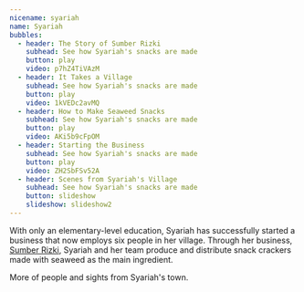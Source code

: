 ```yaml
---
nicename: syariah
name: Syariah
bubbles:
  - header: The Story of Sumber Rizki
    subhead: See how Syariah's snacks are made
    button: play
    video: p7hZ4TiVAzM 
  - header: It Takes a Village
    subhead: See how Syariah's snacks are made
    button: play
    video: 1kVEDc2avMQ
  - header: How to Make Seaweed Snacks
    subhead: See how Syariah's snacks are made
    button: play
    video: AKi5b9cFpOM 
  - header: Starting the Business
    subhead: See how Syariah's snacks are made
    button: play
    video: ZH2SbFSv52A
  - header: Scenes from Syariah's Village
    subhead: See how Syariah's snacks are made
    button: slideshow
    slideshow: slideshow2
---
```


<p>With only an elementary-level education, Syariah has successfully started a business that now employs six people in her village. Through her business, <a href="http://kerupukrumputlaut.com/" target="_blank">Sumber Rizki</a>, Syariah and her team produce and distribute snack crackers made with seaweed as the main ingredient.</p>

<p class="slideshow-only">More of people and sights from Syariah's town.</p>